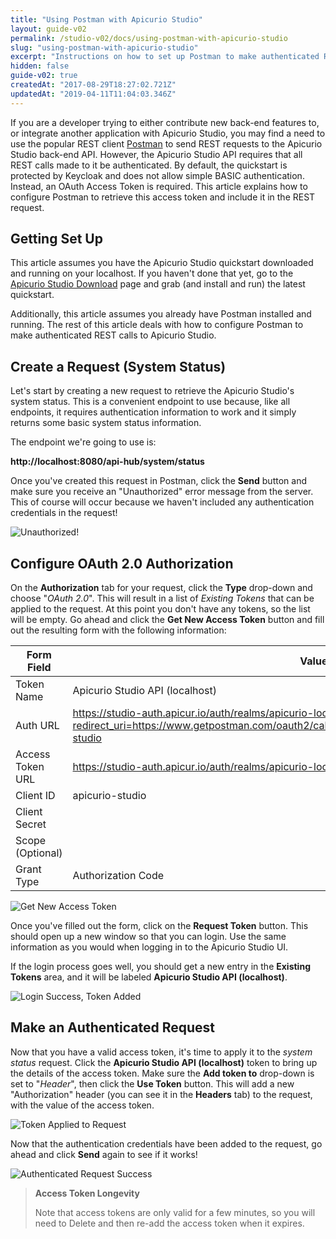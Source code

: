 ```yaml
---
title: "Using Postman with Apicurio Studio"
layout: guide-v02
permalink: /studio-v02/docs/using-postman-with-apicurio-studio
slug: "using-postman-with-apicurio-studio"
excerpt: "Instructions on how to set up Postman to make authenticated REST calls to the Apicurio Studio back-end API.  This article is intended for developers wishing to contribute features to or integrate with Apicurio Studio."
hidden: false
guide-v02: true
createdAt: "2017-08-29T18:27:02.721Z"
updatedAt: "2019-04-11T11:04:03.346Z"
---
```

If you are a developer trying to either contribute new back-end features to, or integrate another application with Apicurio Studio, you may find a need to use the popular REST client [Postman](https://www.getpostman.com/) to send REST requests to the Apicurio Studio back-end API.  However, the Apicurio Studio API requires that all REST calls made to it be authenticated.  By default, the quickstart is protected by Keycloak and does not allow simple BASIC authentication.  Instead, an OAuth Access Token is required.  This article explains how to configure Postman to retrieve this access token and include it in the REST request.

## Getting Set Up
This article assumes you have the Apicurio Studio quickstart downloaded and running on your localhost.  If you haven't done that yet, go to the [Apicurio Studio Download](http://www.apicur.io/download/) page and grab (and install and run) the latest quickstart.

Additionally, this article assumes you already have Postman installed and running.  The rest of this article deals with how to configure Postman to make authenticated REST calls to Apicurio Studio.

## Create a Request (System Status)
Let's start by creating a new request to retrieve the Apicurio Studio's system status.  This is a convenient endpoint to use because, like all endpoints, it requires authentication information to work and it simply returns some basic system status information.

The endpoint we're going to use is:

**http://localhost:8080/api-hub/system/status**

Once you've created this request in Postman, click the **Send** button and make sure you receive an "Unauthorized" error message from the server.  This of course will occur because we haven't included any authentication credentials in the request!

![Unauthorized!](/images/guides/postman-403.png)

## Configure OAuth 2.0 Authorization
On the **Authorization** tab for your request, click the **Type** drop-down and choose "*OAuth 2.0*".  This will result in a list of *Existing Tokens* that can be applied to the request.  At this point you don't have any tokens, so the list will be empty.  Go ahead and click the **Get New Access Token** button and fill out the resulting form with the following information:

| Form Field | Value |
|------------|-------|
| Token Name | Apicurio Studio API (localhost) |
| Auth URL | https://studio-auth.apicur.io/auth/realms/apicurio-local/protocol/openid-connect/auth?redirect_uri=https://www.getpostman.com/oauth2/callback&response_type=code&client_id=apicurio-studio |
| Access Token URL | https://studio-auth.apicur.io/auth/realms/apicurio-local/protocol/openid-connect/token |
| Client ID | apicurio-studio |
| Client Secret | <empty> |
| Scope (Optional) | <empty> |
| Grant Type | Authorization Code |

![Get New Access Token](/images/guides/postman-add-token.png)

Once you've filled out the form, click on the **Request Token** button.  This should open up a new window so that you can login.  Use the same information as you would when logging in to the Apicurio Studio UI.

If the login process goes well, you should get a new entry in the **Existing Tokens** area, and it will be labeled **Apicurio Studio API (localhost)**.

![Login Success, Token Added](/images/guides/postman-token-added.png)

## Make an Authenticated Request
Now that you have a valid access token, it's time to apply it to the *system status* request.  Click the **Apicurio Studio API (localhost)** token to bring up the details of the access token.  Make sure the **Add token to** drop-down is set to "*Header*", then click the **Use Token** button.  This will add a new "Authorization" header (you can see it in the **Headers** tab) to the request, with the value of the access token.

![Token Applied to Request](/images/guides/postman-configured.png)

Now that the authentication credentials have been added to the request, go ahead and click **Send** again to see if it works!

![Authenticated Request Success](/images/guides/postman-request-made.png)

> **Access Token Longevity**
>
> Note that access tokens are only valid for a few minutes, so you will need to Delete and then re-add the access token when it expires.
